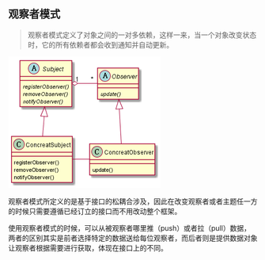 ## 观察者模式

> 观察者模式定义了对象之间的一对多依赖，这样一来，当一个对象改变状态时，它的所有依赖者都会收到通知并自动更新。

![](observer.png)

观察者模式所定义的是基于接口的松耦合涉及，因此在改变观察者或者主题任一方的时候只需要遵循已经订立的接口而不用改动整个框架。

使用观察者模式的时候，可以从被观察者哪里推（push）或者拉（pull）数据，两者的区别其实是前者选择特定的数据送给每位观察者，而后者则是提供数据对象让观察者根据需要进行获取，体现在接口上的不同。
